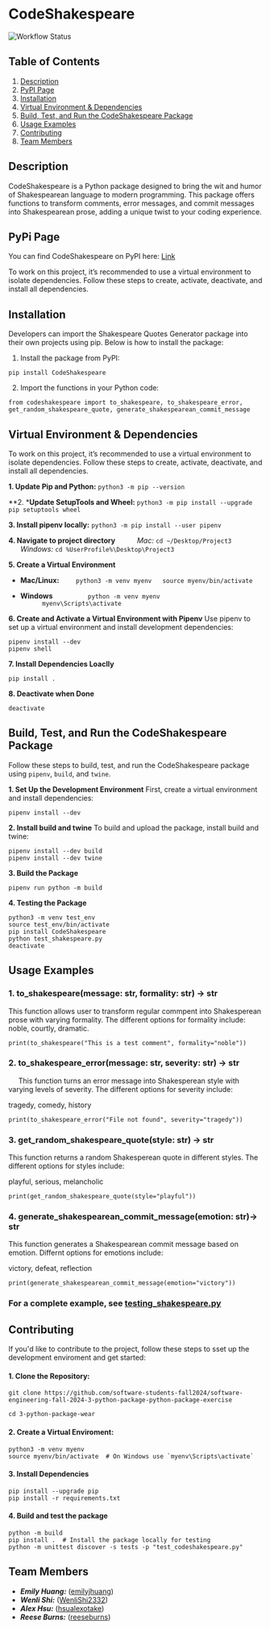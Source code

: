# CodeShakespeare

![Workflow Status](https://github.com/software-students-fall2024/3-python-package-wear/actions/workflows/event-logger.yml/badge.svg)

## Table of Contents
1. [Description](#description)
2. [PyPI Page](#pypi-page)
3. [Installation](#installation)
4. [Virtual Environment & Dependencies](#virtual-environment--dependencies)
5. [Build, Test, and Run the CodeShakespeare Package](#build-test-and-run-the-codeshakespeare-package)
6. [Usage Examples](#usage-examples)
7. [Contributing](#contributing)
8. [Team Members](#team-members)

## Description

CodeShakespeare is a Python package designed to bring the wit and humor of Shakespearean language to modern programming. This package offers functions to transform comments, error messages, and commit messages into Shakespearean prose, adding a unique twist to your coding experience. 

## PyPi Page
You can find CodeShakespeare on PyPI here: [Link](https://pypi.org/project/CodeShakespeare/)

To work on this project, it’s recommended to use a virtual environment to isolate dependencies. Follow these steps to create, activate, deactivate, and install all dependencies.

## Installation
Developers can import the Shakespeare Quotes Generator package into their own projects using pip. Below is how to install the package:

1. Install the package from PyPI:
```
pip install CodeShakespeare
```

2. Import the functions in your Python code:
```
from codeshakespeare import to_shakespeare, to_shakespeare_error, get_random_shakespeare_quote, generate_shakespearean_commit_message
```
## Virtual Environment & Dependencies

To work on this project, it’s recommended to use a virtual environment to isolate dependencies. Follow these steps to create, activate, deactivate, and install all dependencies.

**1. Update Pip and Python:** 
```python3 -m pip --version```

**2. ***Update SetupTools and Wheel:**
 ```python3 -m pip install --upgrade pip setuptools wheel ```

**3. Install pipenv locally:** 
```python3 -m pip install --user pipenv```

**4. Navigate to project directory**
   
      *Mac:* ```cd ~/Desktop/Project3```
   
      *Windows:* ```cd %UserProfile%\Desktop\Project3```

**5. Create a Virtual Environment**
- **Mac/Linux:**
  ```
  python3 -m venv myenv
  source myenv/bin/activate
  ```
- **Windows**
    ```
      python -m venv myenv
      myenv\Scripts\activate
    ```

**6. Create and Activate a Virtual Environment with Pipenv**
Use pipenv to set up a virtual environment and install development dependencies:

```
pipenv install --dev
pipenv shell 
```

**7. Install Dependencies Loaclly**
```
pip install .
```

**8. Deactivate when Done**
```
deactivate
```

## Build, Test, and Run the CodeShakespeare Package

Follow these steps to build, test, and run the CodeShakespeare package using `pipenv`, `build`, and `twine`. 

**1. Set Up the Development Environment**
First, create a virtual environment and install dependencies:

```
pipenv install --dev 
```

**2. Install build and twine**
To build and upload the package, install build and twine:

```
pipenv install --dev build
pipenv install --dev twine
```

**3. Build the Package**
```
pipenv run python -m build
```

**4. Testing the Package**
```
python3 -m venv test_env
source test_env/bin/activate
pip install CodeShakespeare
python test_shakespeare.py 
deactivate
```

## Usage Examples

### 1. to_shakespeare(message: str, formality: str) -> str

This function allows user to transform regular commpent into Shakesperean prose with varying formality. The different options for formality include: 
    
noble, courtly, dramatic.
```
print(to_shakespeare("This is a test comment", formality="noble"))
```
### 2. to_shakespeare_error(message: str, severity: str) -> str

    
This function turns an error message into Shakesperean style with varying levels of severity. The different options for severity include:

tragedy, comedy, history
```
print(to_shakespeare_error("File not found", severity="tragedy"))
```

### 3. get_random_shakespeare_quote(style: str) -> str
This function returns a random Shakesperean quote in different styles. The different options for styles include:

playful, serious, melancholic
```
print(get_random_shakespeare_quote(style="playful"))
```
### 4. generate_shakespearean_commit_message(emotion: str)-> str
This function generates a Shakespearean commit message based on emotion. Differnt options for emotions include:

victory, defeat, reflection

```
print(generate_shakespearean_commit_message(emotion="victory"))
```

### For a complete example, see [testing_shakespeare.py](./example_shakespeare.py)


## Contributing

If you'd like to contribute to the project, follow these steps to sset up the development enviroment and get started:

#### 1. Clone the Repository:
```
git clone https://github.com/software-students-fall2024/software-engineering-fall-2024-3-python-package-python-package-exercise

cd 3-python-package-wear
```
#### 2. Create a Virtual Enviroment:
```
python3 -m venv myenv
source myenv/bin/activate  # On Windows use `myenv\Scripts\activate`
```

#### 3. Install Dependencies
```
pip install --upgrade pip
pip install -r requirements.txt
```

#### 4. Build and test the package
```
python -m build
pip install .  # Install the package locally for testing
python -m unittest discover -s tests -p "test_codeshakespeare.py"
```

## Team Members

- ***Emily Huang:*** ([emilyjhuang](https://github.com/emilyjhuang))
- ***Wenli Shi:*** ([WenliShi2332](https://github.com/WenliShi2332))
- ***Alex Hsu:*** ([hsualexotake](https://github.com/hsualexotake))
- ***Reese Burns:*** ([reeseburns](https://github.com/reeseburns))
